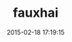 ---
layout: post
title:  "fauxhai"
repo:   "customink/fauxhai"
date:   2015-02-18 17:19:15
gemurl: https://github.com/customink/fauxhai
---